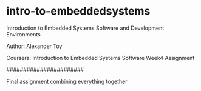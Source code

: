 
# intro-to-embeddedsystems
Introduction to Embedded Systems Software and Development Environments

Author: Alexander Toy

Coursera: Introduction to Embedded Systems Software Week4 Assignment

#######################

Final assignment combining everything together
